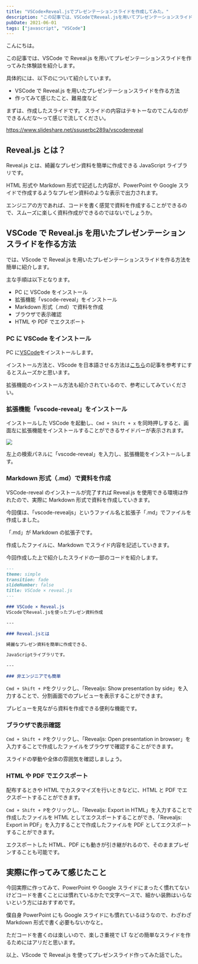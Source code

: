 ```yaml
---
title: "VSCode×Reveal.jsでプレゼンテーションスライドを作成してみた。"
description: "この記事では、VSCodeでReveal.jsを用いてプレゼンテーションスライドを作る方法、作ってみた感想を紹介します。PowerPointやGoogleスライドの資料作成に飽きてきた方はぜひご覧ください。"
pubDate: 2021-06-01
tags: ["javascript", "VSCode"]
---
```


こんにちは。

この記事では、VSCode で Reveal.js を用いてプレゼンテーションスライドを作ってみた体験談を紹介します。

具体的には、以下のについて紹介しています。

-   VSCode で Reveal.js を用いたプレゼンテーションスライドを作る方法
-   作ってみて感じたこと、難易度など

まずは、作成したスライドです。
スライドの内容はテキトーなのでこんなのができるんだな～って感じで流してください。

https://www.slideshare.net/ssuserbc289a/vscodereveal

## Reveal.js とは？

Reveal.js とは、綺麗なプレゼン資料を簡単に作成できる JavaScript ライブラリです。

HTML 形式や Markdown 形式で記述した内容が、PowerPoint や Google スライドで作成するようなプレゼン資料のような表示で出力されます。

エンジニアの方であれば、コードを書く感覚で資料を作成することができるので、スムーズに楽しく資料作成ができるのではないでしょうか。

## VSCode で Reveal.js を用いたプレゼンテーションスライドを作る方法

では、VScode で Reveal.js を用いたプレゼンテーションスライドを作る方法を簡単に紹介します。

主な手順は以下となります。

-   PC に VSCode をインストール
-   拡張機能「vscode-reveal」をインストール
-   Markdown 形式（.md）で資料を作成
-   ブラウザで表示確認
-   HTML や PDF でエクスポート

### PC に VSCode をインストール

PC に[VSCode](https://azure.microsoft.com/ja-jp/products/visual-studio-code/)をインストールします。

インストール方法と、VScode を日本語させる方法は[こちら](https://breezegroup.co.jp/201904/visualstudiocode/)の記事を参考すにするとスムーズかと思います。

拡張機能のインストール方法も紹介されているので、参考にしてみていください。

### 拡張機能「vscode-reveal」をインストール

インストールした VSCode を起動し、`Cmd + Shift + x` を同時押しすると、画面左に拡張機能をインストールすることができるサイドバーが表示されます。

![](/images/スクリーンショット-2021-06-01-071323-1-1.jpg)

左上の検索パネルに「vscode-reveal」を入力し、拡張機能をインストールします。

### Markdown 形式（.md）で資料を作成

VSCode-reveal のインストールが完了すれば Reveal.js を使用できる環境は作れたので、実際に Markdown 形式で資料を作成していきます。

今回僕は、「vscode-revealjs」というファイル名と拡張子「.md」でファイルを作成しました。

「.md」が Markdown の拡張子です。

作成したファイルに、Markdown でスライド内容を記述していきます。

今回作成した上で紹介したスライドの一部のコードを紹介します。

```md
---
theme: simple
transition: fade
slideNumber: false
title: VSCode × reveal.js
---

### VSCode × Reveal.js
VScodeでReveal.jsを使ったプレゼン資料作成

---

### Reveal.jsとは

綺麗なプレゼン資料を簡単に作成できる、

JavaScriptライブラリです。

---

### 非エンジニアでも簡単
```

`Cmd + Shift + P`をクリックし、「Revealjs: Show presentation by side」を入力することで、分割画面でのプレビューを表示することができます。

プレビューを見ながら資料を作成できる便利な機能です。

### ブラウザで表示確認

`Cmd + Shift + P`をクリックし、「Revealjs: Open presentation in browser」を入力することで作成したファイルをブラウザで確認することができます。

スライドの挙動や全体の雰囲気を確認しましょう。

### HTML や PDF でエクスポート

配布するときや HTML でカスタマイズを行いときなどに、HTML と PDF でエクスポートすることができます。

`Cmd + Shift + P`をクリックし、「Revealjs: Export in HTML」を入力することで作成したファイルを HTML としてエクスポートすることができ、「Revealjs: Export in PDF」を入力することで作成したファイルを PDF としてエクスポートすることができます。

エクスポートした HTML、PDF にも動きが引き継がれるので、そのままプレゼンすることも可能です。

## 実際に作ってみて感じたこと

今回実際に作ってみて、PowerPoint や Google スライドにまったく慣れてないけどコードを書くことには慣れているかたで文字ベースで、細かい装飾はいらないという方にはおすすめです。

僕自身 PowerPoint にも Google スライドにも慣れているほうなので、わざわざ Markdown 形式で書く必要もないかなと。

ただコードを書くのは楽しいので、楽しさ重視で LT などの簡単なスライドを作るためにはアリだと思います。

以上、VScode で Reveal.js を使ってプレゼンスライド作ってみた話でした。
